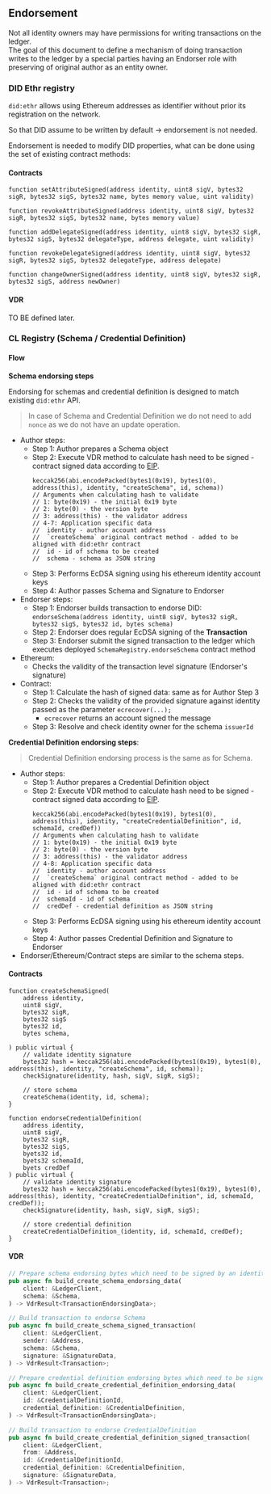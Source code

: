 ## Endorsement

Not all identity owners may have permissions for writing transactions on the ledger.  
The goal of this document to define a mechanism of doing transaction writes to the ledger by a special parties having an
Endorser role with preserving of original author as an entity owner.

### DID Ethr registry

`did:ethr` allows using Ethereum addresses as identifier without prior its registration on the network.

So that DID assume to be written by default -> endorsement is not needed.

Endorsement is needed to modify DID properties, what can be done using the set of existing contract methods:

#### Contracts

```
function setAttributeSigned(address identity, uint8 sigV, bytes32 sigR, bytes32 sigS, bytes32 name, bytes memory value, uint validity)

function revokeAttributeSigned(address identity, uint8 sigV, bytes32 sigR, bytes32 sigS, bytes32 name, bytes memory value)

function addDelegateSigned(address identity, uint8 sigV, bytes32 sigR, bytes32 sigS, bytes32 delegateType, address delegate, uint validity)

function revokeDelegateSigned(address identity, uint8 sigV, bytes32 sigR, bytes32 sigS, bytes32 delegateType, address delegate)

function changeOwnerSigned(address identity, uint8 sigV, bytes32 sigR, bytes32 sigS, address newOwner)
```

#### VDR

TO BE defined later.

### CL Registry (Schema / Credential Definition)

#### Flow

**Schema endorsing steps**

Endorsing for schemas and credential definition is designed to match existing `did:ethr` API.

> In case of Schema and Credential Definition we do not need to add `nonce` as we do not have an update operation.  

* Author steps:
    * Step 1: Author prepares a Schema object
    * Step 2: Execute VDR method to calculate hash need to be signed - contract signed data according
      to [EIP](https://eips.ethereum.org/EIPS/eip-191).
        ```
        keccak256(abi.encodePacked(bytes1(0x19), bytes1(0), address(this), identity, "createSchema", id, schema))
        // Arguments when calculating hash to validate
        // 1: byte(0x19) - the initial 0x19 byte
        // 2: byte(0) - the version byte
        // 3: address(this) - the validator address
        // 4-7: Application specific data
        //  identity - author account address
        //  `createSchema` original contract method - added to be aligned with did:ethr contract
        //  id - id of schema to be created
        //  schema - schema as JSON string
        ```
    * Step 3: Performs EcDSA signing using his ethereum identity account keys
    * Step 4: Author passes Schema and Signature to Endorser
* Endorser steps:
    * Step 1: Endorser builds transaction to endorse
      DID: `endorseSchema(address identity, uint8 sigV, bytes32 sigR, bytes32 sigS, bytes32 id, bytes schema)`
    * Step 2: Endorser does regular EcDSA signing of the **Transaction**
    * Step 3: Endorser submit the signed transaction to the ledger which executes
      deployed `SchemaRegistry.endorseSchema`
      contract method
* Ethereum:
    * Checks the validity of the transaction level signature (Endorser's signature)
* Contract:
    * Step 1: Calculate the hash of signed data: same as for Author Step 3
    * Step 2: Checks the validity of the provided signature against identity passed as the parameter `ecrecover(...);`
        * `ecrecover` returns an account signed the message
    * Step 3: Resolve and check identity owner for the schema `issuerId`

**Credential Definition endorsing steps**:

> Credential Definition endorsing process is the same as for Schema.

* Author steps:
    * Step 1: Author prepares a Credential Definition object
    * Step 2: Execute VDR method to calculate hash need to be signed - contract signed data according
      to [EIP](https://eips.ethereum.org/EIPS/eip-191).
        ```
        keccak256(abi.encodePacked(bytes1(0x19), bytes1(0), address(this), identity, "createCredentialDefinition", id, schemaId, credDef))
        // Arguments when calculating hash to validate
        // 1: byte(0x19) - the initial 0x19 byte
        // 2: byte(0) - the version byte
        // 3: address(this) - the validator address
        // 4-8: Application specific data
        //  identity - author account address
        //  `createSchema` original contract method - added to be aligned with did:ethr contract
        //  id - id of schema to be created
        //  schemaId - id of schema
        //  credDef - credential definition as JSON string
        ```
    * Step 3: Performs EcDSA signing using his ethereum identity account keys
    * Step 4: Author passes Credential Definition and Signature to Endorser
* Endorser/Ethereum/Contract steps are similar to the schema steps.

#### Contracts

```
function createSchemaSigned(
    address identity,
    uint8 sigV,
    bytes32 sigR,
    bytes32 sigS
    bytes32 id,
    bytes schema,

) public virtual {
    // validate identity signature
    bytes32 hash = keccak256(abi.encodePacked(bytes1(0x19), bytes1(0), address(this), identity, "createSchema", id, schema));
    checkSignature(identity, hash, sigV, sigR, sigS);

    // store schema
    createSchema(identity, id, schema);
}

function endorseCredentialDefinition(
    address identity,
    uint8 sigV,
    bytes32 sigR,
    bytes32 sigS,
    byets32 id,
    byets32 schemaId,
    byets credDef
) public virtual {
    // validate identity signature
    bytes32 hash = keccak256(abi.encodePacked(bytes1(0x19), bytes1(0), address(this), identity, "createCredentialDefinition", id, schemaId, credDef));
    checkSignature(identity, hash, sigV, sigR, sigS);

    // store credential definition
    createCredentialDefinition_(identity, id, schemaId, credDef);
}
```

#### VDR

```rust
// Prepare schema endorsing bytes which need to be signed by an identity owner 
pub async fn build_create_schema_endorsing_data(
    client: &LedgerClient,
    schema: &Schema,
) -> VdrResult<TransactionEndorsingData>;

// Build transaction to endorse Schema
pub async fn build_create_schema_signed_transaction(
    client: &LedgerClient,
    sender: &Address,
    schema: &Schema,
    signature: &SignatureData,
) -> VdrResult<Transaction>;

// Prepare credential definition endorsing bytes which need to be signed by an identity owner 
pub async fn build_create_credential_definition_endorsing_data(
    client: &LedgerClient,
    id: &CredentialDefinitionId,
    credential_definition: &CredentialDefinition,
) -> VdrResult<TransactionEndorsingData>;

// Build transaction to endorse CredentialDefinition
pub async fn build_create_credential_definition_signed_transaction(
    client: &LedgerClient,
    from: &Address,
    id: &CredentialDefinitionId,
    credential_definition: &CredentialDefinition,
    signature: &SignatureData,
) -> VdrResult<Transaction>;
```

